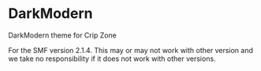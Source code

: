 # DarkModern
DarkModern theme for Crip Zone

For the SMF version 2.1.4. This may or may not work with other version and we take no responsibility if it does not work with other versions.
